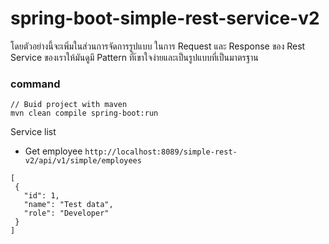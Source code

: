 # spring-boot-simple-rest-service-v2
โดยตัวอย่างนี้จะเพิ่มในส่วนการจัดการรูปแบบ ในการ Request และ Response ของ Rest Service ของเราให้มันดูมี Pattern ที่เ้ขาใจง่ายและเป็นรูปแบบที่เป็นมาตรฐาน
### command
```
// Buid project with maven
mvn clean compile spring-boot:run
```
Service list
 - Get employee ``http://localhost:8089/simple-rest-v2/api/v1/simple/employees``
 ```
[
  {
    "id": 1,
    "name": "Test data",
    "role": "Developer"
  }
]
```

```
